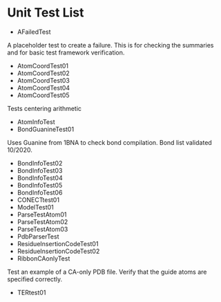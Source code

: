 # Unit Test List

*    AFailedTest

A placeholder test to create a failure.  This is for 
checking the summaries and for basic test framework verification.

*    AtomCoordTest01
*    AtomCoordTest02
*    AtomCoordTest03
*    AtomCoordTest04
*    AtomCoordTest05
     
Tests centering arithmetic

*    AtomInfoTest
*    BondGuanineTest01

Uses Guanine from 1BNA to check bond compilation.  Bond list validated 10/2020.

*    BondInfoTest02
*    BondInfoTest03
*    BondInfoTest04
*    BondInfoTest05
*    BondInfoTest06
*    CONECTtest01
*    ModelTest01
*    ParseTestAtom01
*    ParseTestAtom02
*    ParseTestAtom03
*    PdbParserTest
*    ResidueInsertionCodeTest01
*    ResidueInsertionCodeTest02
*    RibbonCAonlyTest

Test an example of a CA-only PDB file.  Verify that the
guide atoms are specified correctly.

*    TERtest01
